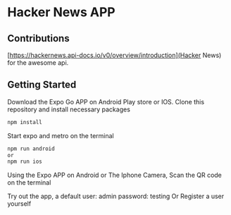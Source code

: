 # Hacker News APP

## Contributions

[https://hackernews.api-docs.io/v0/overview/introduction](Hacker News) for the awesome api.

## Getting Started

Download the Expo Go APP on Android Play store or IOS.
Clone this repository and install necessary packages

```bash
npm install
```

Start expo and metro on the terminal

```bash
npm run android
or
npm run ios
```

Using the Expo APP on Android or The Iphone Camera, Scan the QR code on the terminal

Try out the app, a default user: admin password: testing
Or Register a user yourself
